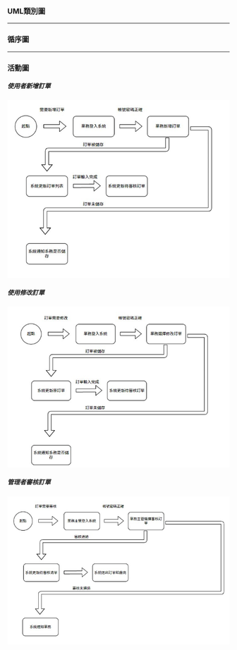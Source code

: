 ### UML類別圖
---
### 循序圖
---
### 活動圖
##### 使用者新增訂單
![使用者新增活動圖](使用者新增活動圖.jpg "使用者新增活動圖")
##### 使用修改訂單
![使用者修改活動圖](使用者修改活動圖.jpg "使用者修改活動圖")
##### 管理者審核訂單
![管理者活動圖](管理者活動圖.jpg "管理者活動圖")
